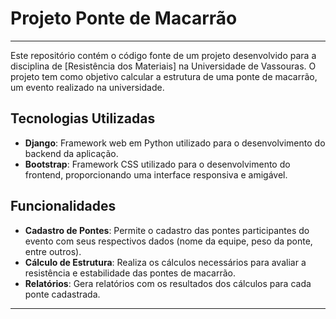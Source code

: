 # Projeto Ponte de Macarrão

---

Este repositório contém o código fonte de um projeto desenvolvido para a disciplina de [Resistência dos Materiais] na Universidade de Vassouras. O projeto tem como objetivo calcular a estrutura de uma ponte de macarrão, um evento realizado na universidade.

## Tecnologias Utilizadas

- **Django**: Framework web em Python utilizado para o desenvolvimento do backend da aplicação.
- **Bootstrap**: Framework CSS utilizado para o desenvolvimento do frontend, proporcionando uma interface responsiva e amigável.

## Funcionalidades

- **Cadastro de Pontes**: Permite o cadastro das pontes participantes do evento com seus respectivos dados (nome da equipe, peso da ponte, entre outros).
- **Cálculo de Estrutura**: Realiza os cálculos necessários para avaliar a resistência e estabilidade das pontes de macarrão.
- **Relatórios**: Gera relatórios com os resultados dos cálculos para cada ponte cadastrada.

---
